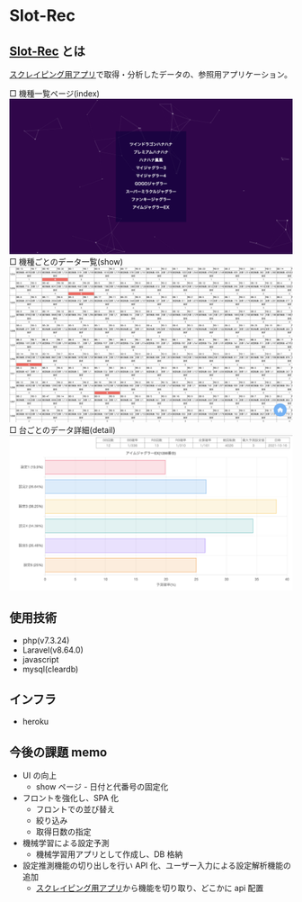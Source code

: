 # Slot-Rec

## <a href="http://slot-rec.herokuapp.com/">Slot-Rec</a> とは

<a href="https://github.com/Reni-masa/slot-scraping">スクレイピング用アプリ</a>で取得・分析したデータの、参照用アプリケーション。

□ 機種一覧ページ(index)
<img src="public/images/top_page.png">
□ 機種ごとのデータ一覧(show)
<img src="public/images/show_page.png">
□ 台ごとのデータ詳細(detail)
<img src="public/images/detail_page.png">

## 使用技術

-   php(v7.3.24)
-   Laravel(v8.64.0)
-   javascript
-   mysql(cleardb)

## インフラ

-   heroku

## 今後の課題 memo

-   UI の向上
    -   show ページ - 日付と代番号の固定化
-   フロントを強化し、SPA 化
    -   フロントでの並び替え
    -   絞り込み
    -   取得日数の指定
-   機械学習による設定予測
    -   機械学習用アプリとして作成し、DB 格納
-   設定推測機能の切り出しを行い API 化、ユーザー入力による設定解析機能の追加
    -   <a href="https://github.com/Reni-masa/slot-scraping">スクレイピング用アプリ</a>から機能を切り取り、どこかに api 配置
